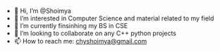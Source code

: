 - 👋 Hi, I’m @Shoimya
- 👀 I’m interested in Computer Science and material related to my field 
- 🌱 I’m currently finsinhing my BS in CSE
- 💞️ I’m looking to collaborate on any C++ python projects 
- 📫 How to reach me: chyshoimya@gmail.com

<!---
Shoimya/Shoimya is a ✨ special ✨ repository because its `README.md` (this file) appears on your GitHub profile.
You can click the Preview link to take a look at your changes.
--->
